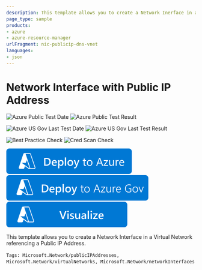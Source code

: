 ```yaml
---
description: This template allows you to create a Network Inerface in a Virtual Network referencing a Public IP Address.
page_type: sample
products:
- azure
- azure-resource-manager
urlFragment: nic-publicip-dns-vnet
languages:
- json
---
```

# Network Interface with Public IP Address

![Azure Public Test Date](https://azurequickstartsservice.blob.core.windows.net/badges/quickstarts/microsoft.network/nic-publicip-dns-vnet/PublicLastTestDate.svg)
![Azure Public Test Result](https://azurequickstartsservice.blob.core.windows.net/badges/quickstarts/microsoft.network/nic-publicip-dns-vnet/PublicDeployment.svg)

![Azure US Gov Last Test Date](https://azurequickstartsservice.blob.core.windows.net/badges/quickstarts/microsoft.network/nic-publicip-dns-vnet/FairfaxLastTestDate.svg)
![Azure US Gov Last Test Result](https://azurequickstartsservice.blob.core.windows.net/badges/quickstarts/microsoft.network/nic-publicip-dns-vnet/FairfaxDeployment.svg)

![Best Practice Check](https://azurequickstartsservice.blob.core.windows.net/badges/quickstarts/microsoft.network/nic-publicip-dns-vnet/BestPracticeResult.svg)
![Cred Scan Check](https://azurequickstartsservice.blob.core.windows.net/badges/quickstarts/microsoft.network/nic-publicip-dns-vnet/CredScanResult.svg)

[![Deploy To Azure](https://raw.githubusercontent.com/Azure/azure-quickstart-templates/master/1-CONTRIBUTION-GUIDE/images/deploytoazure.svg?sanitize=true)](https://portal.azure.com/#create/Microsoft.Template/uri/https%3A%2F%2Fraw.githubusercontent.com%2FAzure%2Fazure-quickstart-templates%2Fmaster%2Fquickstarts%2Fmicrosoft.network%2Fnic-publicip-dns-vnet%2Fazuredeploy.json)  [![Deploy To Azure US Gov](https://raw.githubusercontent.com/Azure/azure-quickstart-templates/master/1-CONTRIBUTION-GUIDE/images/deploytoazuregov.svg?sanitize=true)](https://portal.azure.us/#create/Microsoft.Template/uri/https%3A%2F%2Fraw.githubusercontent.com%2FAzure%2Fazure-quickstart-templates%2Fmaster%2Fquickstarts%2Fmicrosoft.network%2Fnic-publicip-dns-vnet%2Fazuredeploy.json)  [![Visualize](https://raw.githubusercontent.com/Azure/azure-quickstart-templates/master/1-CONTRIBUTION-GUIDE/images/visualizebutton.svg?sanitize=true)](http://armviz.io/#/?load=https%3A%2F%2Fraw.githubusercontent.com%2FAzure%2Fazure-quickstart-templates%2Fmaster%2Fquickstarts%2Fmicrosoft.network%2Fnic-publicip-dns-vnet%2Fazuredeploy.json)

This template allows you to create a Network Interface in a Virtual Network referencing a Public IP Address.

`Tags: Microsoft.Network/publicIPAddresses, Microsoft.Network/virtualNetworks, Microsoft.Network/networkInterfaces`
